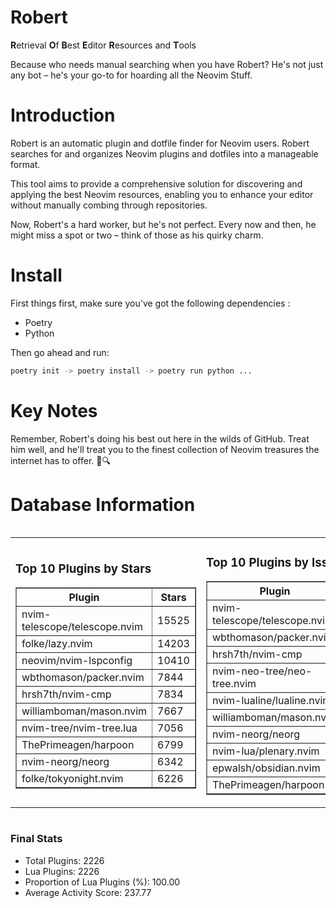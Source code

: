 # Robert

**R**etrieval
**O**f
**B**est
**E**ditor
**R**esources and
**T**ools

Because who needs manual searching when you have Robert?
He's not just any bot – he's your go-to for hoarding all the Neovim Stuff.

# Introduction
Robert is an automatic plugin and dotfile finder for Neovim users. Robert searches for and organizes Neovim plugins and dotfiles into a manageable format.

This tool aims to provide a comprehensive solution for discovering and applying the best Neovim resources, enabling you to enhance your editor without manually combing through repositories.

Now, Robert's a hard worker, but he's not perfect. Every now and then, he might miss a spot or two – think of those as his quirky charm. 

# Install
 First things first, make sure you've got the following dependencies :
  - Poetry 
  - Python 

Then go ahead and run:

```bash
poetry init -> poetry install -> poetry run python ...
```
# Key Notes

Remember, Robert's doing his best out here in the wilds of GitHub. Treat him well, and he'll treat you to the finest collection of Neovim treasures the internet has to offer. 🎩🔍


# Database Information

<div style='display:flex;flex-direction:row;justify-content:space-between;'><table><tr><td><h3>Top 10 Plugins by Stars</h3><table border="1"><tr><th>Plugin</th><th>Stars</th></tr><tr><td>nvim-telescope/telescope.nvim</td><td>15525</td></tr><tr><td>folke/lazy.nvim</td><td>14203</td></tr><tr><td>neovim/nvim-lspconfig</td><td>10410</td></tr><tr><td>wbthomason/packer.nvim</td><td>7844</td></tr><tr><td>hrsh7th/nvim-cmp</td><td>7834</td></tr><tr><td>williamboman/mason.nvim</td><td>7667</td></tr><tr><td>nvim-tree/nvim-tree.lua</td><td>7056</td></tr><tr><td>ThePrimeagen/harpoon</td><td>6799</td></tr><tr><td>nvim-neorg/neorg</td><td>6342</td></tr><tr><td>folke/tokyonight.nvim</td><td>6226</td></tr></table></td><td><h3>Top 10 Plugins by Issues</h3><table border="1"><tr><th>Plugin</th><th>Issues</th></tr><tr><td>nvim-telescope/telescope.nvim</td><td>353</td></tr><tr><td>wbthomason/packer.nvim</td><td>307</td></tr><tr><td>hrsh7th/nvim-cmp</td><td>278</td></tr><tr><td>nvim-neo-tree/neo-tree.nvim</td><td>223</td></tr><tr><td>nvim-lualine/lualine.nvim</td><td>221</td></tr><tr><td>williamboman/mason.nvim</td><td>190</td></tr><tr><td>nvim-neorg/neorg</td><td>177</td></tr><tr><td>nvim-lua/plenary.nvim</td><td>142</td></tr><tr><td>epwalsh/obsidian.nvim</td><td>124</td></tr><tr><td>ThePrimeagen/harpoon</td><td>115</td></tr></table></td><td><h3>Top 10 Plugins by Forks</h3><table border="1"><tr><th>Plugin</th><th>Forks</th></tr><tr><td>neovim/nvim-lspconfig</td><td>2056</td></tr><tr><td>nvim-telescope/telescope.nvim</td><td>825</td></tr><tr><td>nvim-tree/nvim-tree.lua</td><td>605</td></tr><tr><td>nvim-lualine/lualine.nvim</td><td>461</td></tr><tr><td>folke/tokyonight.nvim</td><td>410</td></tr><tr><td>hrsh7th/nvim-cmp</td><td>390</td></tr><tr><td>ThePrimeagen/harpoon</td><td>366</td></tr><tr><td>folke/lazy.nvim</td><td>342</td></tr><tr><td>jackMort/ChatGPT.nvim</td><td>310</td></tr><tr><td>nvimdev/lspsaga.nvim</td><td>286</td></tr></table></td></tr></table></div>

### Final Stats
- Total Plugins: 2226
- Lua Plugins: 2226
- Proportion of Lua Plugins (%): 100.00
- Average Activity Score: 237.77
